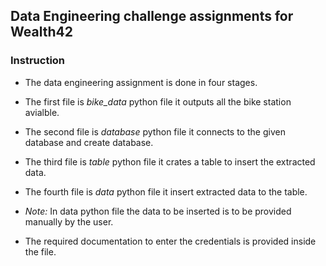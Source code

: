 ## Data Engineering challenge assignments for Wealth42

### Instruction

* The data engineering assignment is done in four stages.

* The first file is *bike_data* python file it outputs all the bike station avialble.

* The second file is *database* python file it connects to the given database and create database.

* The third file is *table* python file it crates a table to insert the extracted data.

* The fourth file is *data* python file it insert extracted data to the table.

* *Note:* In data python file the data to be inserted is to be provided manually by the user.

* The required documentation to enter the credentials is provided inside the file.

